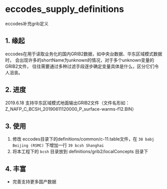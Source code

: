 # eccodes_supply_definitions

eccodes补充grib定义

## 1. 缘起
eccodes在用于读取业务化的国内GRIB2数据，如中央台数据、华东区域模式数据时，
会出现许多的shortName为unknown的情况，对于多个unknown变量的GRIB2文件，
往往需要通过多种过滤手段逐步确定变量具体是什么，区分它们令人沮丧。


## 2. 进度

2019.6.18 支持华东区域模式地面输出GRIB2文件（文件名形如：Z_NAFP_C_BCSH_20190611120000_P_surface-warms-f12.BIN）

## 3. 使用

1. 修改 eccodes目录下的definitions/common/c-11.table文件，在 `38 babj Beijing (RSMC)` 下增加一行 `39 bcsh Shanghai`
2. 将本工程下的 `bcsh` 目录放到 definitions/grib2/localConcepts 目录下


## 4. 丰富

- 完善支持更多国产数据